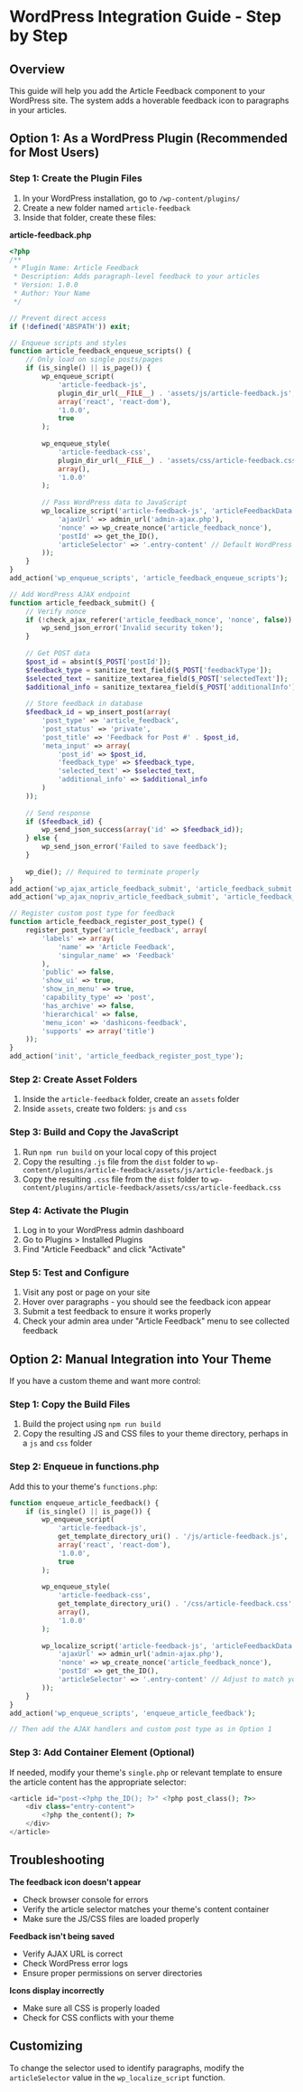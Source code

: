 
# WordPress Integration Guide - Step by Step

## Overview

This guide will help you add the Article Feedback component to your WordPress site. The system adds a hoverable feedback icon to paragraphs in your articles.

## Option 1: As a WordPress Plugin (Recommended for Most Users)

### Step 1: Create the Plugin Files
1. In your WordPress installation, go to `/wp-content/plugins/`
2. Create a new folder named `article-feedback`
3. Inside that folder, create these files:

**article-feedback.php**
```php
<?php
/**
 * Plugin Name: Article Feedback
 * Description: Adds paragraph-level feedback to your articles
 * Version: 1.0.0
 * Author: Your Name
 */

// Prevent direct access
if (!defined('ABSPATH')) exit;

// Enqueue scripts and styles
function article_feedback_enqueue_scripts() {
    // Only load on single posts/pages
    if (is_single() || is_page()) {
        wp_enqueue_script(
            'article-feedback-js',
            plugin_dir_url(__FILE__) . 'assets/js/article-feedback.js',
            array('react', 'react-dom'),
            '1.0.0',
            true
        );
        
        wp_enqueue_style(
            'article-feedback-css',
            plugin_dir_url(__FILE__) . 'assets/css/article-feedback.css',
            array(),
            '1.0.0'
        );
        
        // Pass WordPress data to JavaScript
        wp_localize_script('article-feedback-js', 'articleFeedbackData', array(
            'ajaxUrl' => admin_url('admin-ajax.php'),
            'nonce' => wp_create_nonce('article_feedback_nonce'),
            'postId' => get_the_ID(),
            'articleSelector' => '.entry-content' // Default WordPress content selector
        ));
    }
}
add_action('wp_enqueue_scripts', 'article_feedback_enqueue_scripts');

// Add WordPress AJAX endpoint
function article_feedback_submit() {
    // Verify nonce
    if (!check_ajax_referer('article_feedback_nonce', 'nonce', false)) {
        wp_send_json_error('Invalid security token');
    }
    
    // Get POST data
    $post_id = absint($_POST['postId']);
    $feedback_type = sanitize_text_field($_POST['feedbackType']);
    $selected_text = sanitize_textarea_field($_POST['selectedText']);
    $additional_info = sanitize_textarea_field($_POST['additionalInfo']);
    
    // Store feedback in database
    $feedback_id = wp_insert_post(array(
        'post_type' => 'article_feedback',
        'post_status' => 'private',
        'post_title' => 'Feedback for Post #' . $post_id,
        'meta_input' => array(
            'post_id' => $post_id,
            'feedback_type' => $feedback_type,
            'selected_text' => $selected_text,
            'additional_info' => $additional_info
        )
    ));
    
    // Send response
    if ($feedback_id) {
        wp_send_json_success(array('id' => $feedback_id));
    } else {
        wp_send_json_error('Failed to save feedback');
    }
    
    wp_die(); // Required to terminate properly
}
add_action('wp_ajax_article_feedback_submit', 'article_feedback_submit'); // For logged in users
add_action('wp_ajax_nopriv_article_feedback_submit', 'article_feedback_submit'); // For non-logged in users

// Register custom post type for feedback
function article_feedback_register_post_type() {
    register_post_type('article_feedback', array(
        'labels' => array(
            'name' => 'Article Feedback',
            'singular_name' => 'Feedback'
        ),
        'public' => false,
        'show_ui' => true,
        'show_in_menu' => true,
        'capability_type' => 'post',
        'has_archive' => false,
        'hierarchical' => false,
        'menu_icon' => 'dashicons-feedback',
        'supports' => array('title')
    ));
}
add_action('init', 'article_feedback_register_post_type');
```

### Step 2: Create Asset Folders
1. Inside the `article-feedback` folder, create an `assets` folder
2. Inside `assets`, create two folders: `js` and `css`

### Step 3: Build and Copy the JavaScript
1. Run `npm run build` on your local copy of this project
2. Copy the resulting `.js` file from the `dist` folder to `wp-content/plugins/article-feedback/assets/js/article-feedback.js`
3. Copy the resulting `.css` file from the `dist` folder to `wp-content/plugins/article-feedback/assets/css/article-feedback.css`

### Step 4: Activate the Plugin
1. Log in to your WordPress admin dashboard
2. Go to Plugins > Installed Plugins
3. Find "Article Feedback" and click "Activate"

### Step 5: Test and Configure
1. Visit any post or page on your site
2. Hover over paragraphs - you should see the feedback icon appear
3. Submit a test feedback to ensure it works properly
4. Check your admin area under "Article Feedback" menu to see collected feedback

## Option 2: Manual Integration into Your Theme

If you have a custom theme and want more control:

### Step 1: Copy the Build Files
1. Build the project using `npm run build`
2. Copy the resulting JS and CSS files to your theme directory, perhaps in a `js` and `css` folder

### Step 2: Enqueue in functions.php
Add this to your theme's `functions.php`:

```php
function enqueue_article_feedback() {
    if (is_single() || is_page()) {
        wp_enqueue_script(
            'article-feedback-js',
            get_template_directory_uri() . '/js/article-feedback.js',
            array('react', 'react-dom'),
            '1.0.0',
            true
        );
        
        wp_enqueue_style(
            'article-feedback-css',
            get_template_directory_uri() . '/css/article-feedback.css',
            array(),
            '1.0.0'
        );
        
        wp_localize_script('article-feedback-js', 'articleFeedbackData', array(
            'ajaxUrl' => admin_url('admin-ajax.php'),
            'nonce' => wp_create_nonce('article_feedback_nonce'),
            'postId' => get_the_ID(),
            'articleSelector' => '.entry-content' // Adjust to match your theme
        ));
    }
}
add_action('wp_enqueue_scripts', 'enqueue_article_feedback');

// Then add the AJAX handlers and custom post type as in Option 1
```

### Step 3: Add Container Element (Optional)
If needed, modify your theme's `single.php` or relevant template to ensure the article content has the appropriate selector:

```php
<article id="post-<?php the_ID(); ?>" <?php post_class(); ?>>
    <div class="entry-content">
        <?php the_content(); ?>
    </div>
</article>
```

## Troubleshooting

**The feedback icon doesn't appear**
- Check browser console for errors
- Verify the article selector matches your theme's content container
- Make sure the JS/CSS files are loaded properly

**Feedback isn't being saved**
- Verify AJAX URL is correct
- Check WordPress error logs
- Ensure proper permissions on server directories

**Icons display incorrectly**
- Make sure all CSS is properly loaded
- Check for CSS conflicts with your theme

## Customizing

To change the selector used to identify paragraphs, modify the `articleSelector` value in the `wp_localize_script` function.
